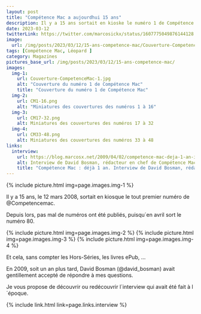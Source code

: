 ```yaml
---
layout: post
title: "Compétence Mac a aujourdhui 15 ans"
description: Il y a 15 ans sortait en kioske le numéro 1 de Compétence Mac
date: 2023-03-12
twitterLink: https://twitter.com/marcosickx/status/1607775049876144128
image:
  url: /img/posts/2023/03/12/15-ans-competence-mac/Couverture-CompetenceMac-1.jpg
tags: [Compétence Mac, Léopard ]
category: Magazines
pictures_base_url: /img/posts/2023/03/12/15-ans-competence-mac/
images:
  img-1:
    url: Couverture-CompetenceMac-1.jpg
    alt: "Couverture du numéro 1 de Compétence Mac"
    title: "Couverture du numéro 1 de Compétence Mac"
  img-2:
    url: CM1-16.png
    alt: "Miniatures des couvertures des numéros 1 à 16"
  img-3:
    url: CM17-32.png
    alt: Miniatures des couvertures des numéros 17 à 32
  img-4:
    url: CM33-48.png
    alt: Miniatures des couvertures des numéros 33 à 48
links:
  interview:
    url: https://blog.marcosx.net/2009/04/02/competence-mac-deja-1-an-interview-de-david-bosman/
    alt: Interview de David Bosman, rédacteur en chef de Compétence Mac
    title: "Compétence Mac : déjà 1 an. Interview de David Bosman, rédacteur en chef de Compétence Mac"
---
```


{% include picture.html img=page.images.img-1 %}

Il y a 15 ans, le 12 mars 2008, sortait en kiosque le tout premier numéro de @Competencemac.

Depuis lors, pas mal de numéros ont été publiés, puisqu´en avril sort le numéro 80.

{% include picture.html img=page.images.img-2 %}
{% include picture.html img=page.images.img-3 %}
{% include picture.html img=page.images.img-4 %}

Et cela, sans compter les Hors-Séries, les livres ePub, ...

En 2009, soit un an plus tard, David Bosman (@david_bosman) avait gentillement accepté de répondre à mes questions.

Je vous propose de découvrir ou redécouvrir l´interview qui avait été fait à l´époque.

{% include link.html link=page.links.interview %}

